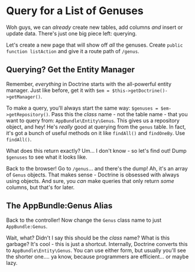 # Query for a List of Genuses

Woh guys, we can *already* create new tables, add columns *and* insert or update
data. There's just one big piece left: querying. 

Let's create a new page that will show off *all* the genuses. Create
`public function listAction` and give it a route path of `/genus`.

## Querying? Get the Entity Manager

Remember, *everything* in Doctrine starts with the all-powerful entity manager. Just
like before, get it with `$em = $this->getDoctrine()->getManager()`.

To make a query, you'll always start the same way: `$genuses = $em->getRepository()`.
Pass this the *class* name - not the table name - that you want to query from:
`AppBundle\Entity\Genus`. This gives us a repository object, and hey! He's *really*
good at querying from the `genus` table. In fact, it's got a bunch of useful methods
on it like `findAll()` and `findOneBy`. Use `findAll()`.

What does this return exactly? Um... I don't know - so let's find out! Dump `$genuses`
to see what it looks like.

Back to the browser! Go to `/genus`... and there's the dump! Ah, it's an array of
`Genus` objects. That makes sense - Doctrine is obsessed with always using objects.
And sure, you *can* make queries that only return *some* columns, but that's for
later.

## The AppBundle:Genus Alias

Back to the controller! Now change the `Genus` class name to just `AppBundle:Genus`.

Wait, what? Didn't I say this should be the *class* name? What is this garbage?
It's cool - this is just a shortcut. Internally, Doctrine converts this to
`AppBundle\Entity\Genus`. You can use either form, but usually you'll see the shorter
one.... ya know, because programmers are efficient... or maybe lazy.

